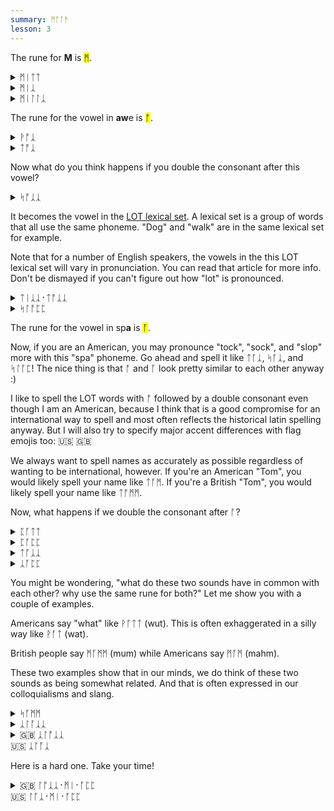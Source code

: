 ```yaml
---
summary: ᛗᚩᚪᚫ
lesson: 3
---
```


The rune for <strong>M</strong> is <mark>ᛗ</mark>.

<details>
    <summary>ᛗᛁᛏᛏ</summary>
    <p>mitt</p>
</details>

<details>
    <summary>ᛗᛁᛣ</summary>
    <p>meek</p>
</details>

<details>
    <summary>ᛗᛁᛚᛚᛣ</summary>
    <p>milk</p>
</details>

The rune for the vowel in <strong>aw</strong>e is <mark>ᚩ</mark>.

<details>
    <summary>ᚹᚩᛣ</summary>
    <p>walk</p>
</details>

<details>
    <summary>ᛏᚩᛣ</summary>
    <p>talk</p>
</details>

Now what do you think happens if you double the consonant after this vowel?

<details>
    <summary>ᛋᚩᛣᛣ</summary>
    <p>sock</p>
</details>

It becomes the vowel in the [LOT lexical set](https://ecampusontario.pressbooks.pub/lexicalsets/chapter/4-lot-lexical-set/). A lexical set is a group of words that all use the same phoneme. "Dog" and "walk" are in the same lexical set for example.

Note that for a number of English speakers, the vowels in the this LOT lexical set will vary in pronunciation. You can read that article for more info. Don't be dismayed if you can't figure out how "lot" is pronounced.

<details>
    <summary>ᛏᛁᛣᛣ᛫ᛏᚩᛣᛣ</summary>
    <p>tick tock</p>
</details>

<details>
    <summary>ᛋᛚᚩᛈᛈ</summary>
    <p>slop</p>
</details>

The rune for the vowel in sp<strong>a</strong> is <mark>ᚪ</mark>.

Now, if you are an American, you may pronounce "tock", "sock", and "slop" more with this "spa" phoneme. Go ahead and spell it like ᛏᚪᛣ, ᛋᚪᛣ, and ᛋᛚᚪᛈ! The nice thing is that ᚩ and ᚪ look pretty similar to each other anyway :)

I like to spell the LOT words with ᚩ followed by a double consonant even though I am an American, because I think that is a good compromise for an international way to spell and most often reflects the historical latin spelling anyway. But I will also try to specify major accent differences with flag emojis too: 🇺🇸 🇬🇧

We always want to spell names as accurately as possible regardless of wanting to be international, however. If you're an American "Tom", you would likely spell your name like ᛏᚪᛗ. If you're a British "Tom", you would likely spell your name like ᛏᚩᛗᛗ.

Now, what happens if we double the consonant after ᚪ?

<details>
    <summary>ᛈᚪᛏᛏ</summary>
    <p>putt</p>
</details>

<details>
    <summary>ᛈᚪᛈᛈ</summary>
    <p>pup</p>
</details>

<details>
    <summary>ᛏᚪᛣᛣ</summary>
    <p>tuck</p>
</details>

<details>
    <summary>ᛣᚪᛈᛈ</summary>
    <p>cup</p>
</details>

You might be wondering, "what do these two sounds have in common with each other? why use the same rune for both?" Let me show you with a couple of examples.

Americans say "what" like ᚹᚪᛏᛏ (wut). This is often exhaggerated in a silly way like ᚹᚪᛏ (wat).

British people say ᛗᚪᛗᛗ (mum) while Americans say ᛗᚪᛗ (mahm).

These two examples show that in our minds, we do think of these two sounds as being somewhat related. And that is often expressed in our colloquialisms and slang.

<details>
    <summary>ᛋᚪᛗᛗ</summary>
    <p>some</p>
</details>

<details>
    <summary>ᛣᛚᚪᛣᛣ</summary>
    <p>cluck 🐔</p>
</details>

<details>
    <summary>🇬🇧 ᛣᛚᚩᛣᛣ<br>🇺🇸 ᛣᛚᚪᛣ</summary>
    <p>clock 🕰️</p>
</details>

Here is a hard one. Take your time!

<details>
    <summary>🇬🇧 ᛚᚩᛣᛣ᛫ᛗᛁ᛫ᚪᛈᛈ<br>🇺🇸 ᛚᚪᛣ᛫ᛗᛁ᛫ᚪᛈᛈ</summary>
    <p>Lock me up</p>
</details>

